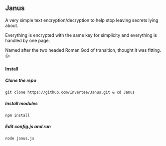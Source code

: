 ## Janus

A very simple text encryption/decryption to help stop leaving secrets lying about. 

Everything is encrypted with the same key for simplicity and everything is handled by one page.

Named after the two headed Roman God of transition, thought it was fitting. 👍

#### Install

##### Clone the repo
```git clone https://github.com/Invertee/Janus.git & cd Janus```
##### Install modules
```npm install```
##### Edit config.js and run
```node janus.js```



